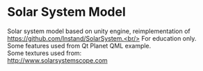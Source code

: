 # Solar System Model

Solar system model based on unity engine, reimplementation of https://github.com/Instand/SolarSystem.<br/>
For education only.<br/> 
Some features used from Qt Planet QML example.<br/> 
Some textures used from:<br/> 
http://www.solarsystemscope.com 
